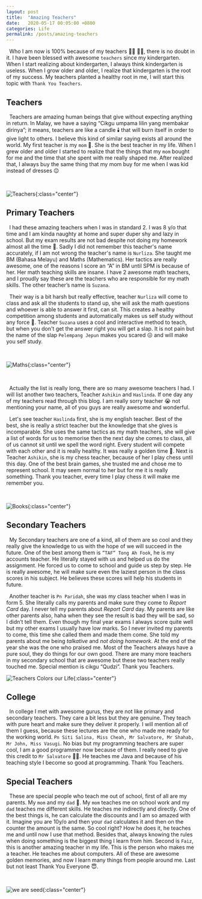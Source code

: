 ```yaml
---
layout: post
title:  "Amazing Teachers"
date:   2020-05-17 00:05:00 +0800
categories: Life
permalink: /posts/amazing-teachers
---
```


&nbsp; Who I am now is 100% because of my teachers :man_teacher: :woman_teacher:, there is no doubt in it. I have been blessed with awesome `teachers` since my kindergarten. When I start realizing about kindergarten, I always think kindergarten is useless. When I grow older and older, I realize that kindergarten is the root of my success. My teachers planted a healthy root in me, I will start this topic with `Thank You Teachers`.

## Teachers

&nbsp; Teachers are amazing human beings that give without expecting anything in return. In Malay, we have a saying “Cikgu umpama lilin yang membakar dirinya”; it means, teachers are like a candle :candle: that will burn itself in order to give light to others. I believe this kind of similar saying exists all around the world. My first teacher is my `mom` 🧕. She is the best teacher in my life. When I grew older and older I started to realize that the things that my `mom` bought for me and the time that she spent with me really shaped me. After realized that, I always buy the same thing that my mom buy for me when I was kid instead of dresses :wink:

<br />

![Teachers](https://images.unsplash.com/photo-1509062522246-3755977927d7?ixlib=rb-1.2.1&ixid=eyJhcHBfaWQiOjEyMDd9&auto=format&fit=crop&w=2004&q=80){:class="center"}

## Primary Teachers

&nbsp; I had these amazing teachers when I was in standard 2. I was 8 y/o that time and I am kinda naughty at home and super duper shy and lazy in school. But my exam results are not bad despite not doing my homework almost all the time :rofl:. Sadly I did not remember this teacher's name accurately, if I am not wrong the teacher's name is `Nurliza`. She taught me BM (Bahasa Melayu) and Maths (Mathematics). Her tactics are really awesome, one of the reasons I score an “A” in BM until SPM is because of her. Her math teaching skills are insane. I have 2 awesome math teachers, and I proudly say these are the teachers who are responsible for my math skills. The other teacher’s name is `Suzana`.

&nbsp; Their way is a bit harsh but really effective, teacher `Nurliza` will come to class and ask all the students to stand up, she will ask the math questions and whoever is able to answer it first, can sit. This creates a healthy competition among students and automatically makes us self study without any force 🤩. Teacher `Suzana` uses a cool and interactive method to teach, but when you don't get the answer right you will get a slap. It is not pain but the name of the slap `Pelempang Jepun`  makes you scared :confounded: and will make you self study.

<br />

![Maths](https://images.unsplash.com/photo-1546833998-877b37c2e5c6?ixlib=rb-1.2.1&ixid=eyJhcHBfaWQiOjEyMDd9&auto=format&fit=crop&w=634&h=400&q=80){:class="center"}

<br />

&nbsp; Actually the list is really long, there are so many awesome teachers I had. I will list another two teachers, Teacher `Ashikin` and `Haslinda`. If one day any of my teachers read through this blog. I am really sorry teacher :sob: not mentioning your name, all of you guys are really awesome and wonderful. 

&nbsp; Let's see teacher `Haslinda` first, she is my english teacher. Best of the best, she is really a strict teacher but the knowledge that she gives is incomparable. She uses the same tactics as my math teachers, she will give a list of words for us to memorise then the next day she comes to class, all of us cannot sit until we spell the word right. Every student will compete with each other and it is really healthy. It was really a golden time :star2:. Next is Teacher `Ashikin`, she is my chess teacher, because of her I play chess until this day. One of the best brain games, she trusted me and chose me to represent school. It may seem normal to her but for me it is really something. Thank you teacher, every time I play chess it will make me remember you.

<br />

![Books](https://images.unsplash.com/photo-1529699211952-734e80c4d42b?ixlib=rb-1.2.1&ixid=eyJhcHBfaWQiOjEyMDd9&auto=format&fit=crop&w=351&h=200&q=80){:class="center"}

## Secondary Teachers

&nbsp; My Secondary teachers are one of a kind, all of them are so cool and they really give the knowledge to us with the hope of we will succeed in the future. One of the best among them is `”TAF” Tong Ah Fook`, he is my accounts teacher. He literally stayed with us and helped us do the assignment. He forced us to come to school and guide us step by step. He is really awesome, he will make sure even the laziest person in the class scores in his subject. He believes these scores will help his students in future.

&nbsp; Another teacher is `Pn Paridah`, she was my class teacher when I was in form 5. She literally calls my parents and make sure they come to _Report Card_ day. I never tell my parents about _Report Card_ day. My parents are like other parents also, haha when they see the result is bad they will be sad, so I didn’t tell them. Even though my final year exams I always score quite well but my other exams I usually have low marks. So I never invited my parents to come, this time she called them and made them come. She told my parents about me being _talkative_ and _not doing homework_. At the end of the year she was the one who praised me. Most of the Teachers always have a pure soul, they do things for our own good. There are many more teachers in my secondary school that are awesome but these two teachers really touched me. Special mention is cikgu “Qudzi”. Thank you Teachers.

![Teachers Colors our Life](https://images.unsplash.com/photo-1543857778-c4a1a3e0b2eb?ixlib=rb-1.2.1&ixid=eyJhcHBfaWQiOjEyMDd9&auto=format&fit=crop&w=800&h=350&q=60){:class="center"}

## College

&nbsp; In college I met with awesome gurus, they are not like primary and secondary teachers. They care a bit less but they are genuine. They teach with pure heart and make sure they deliver it properly. I will mention all of them I guess, because these lectures are the one who made me ready for the working world. `Pn Siti Salina, Miss Cheah, Mr Salvatore, Mr Shahab, Mr John, Miss Vasugi`. No bias but my programming teachers are super cool, I am a good programmer now because of them. I really need to give this credit to `Mr Salvatore` :man_teacher:. He teaches me Java and because of his teaching style I become so good at programming. Thank You Teachers.

## Special Teachers

&nbsp; These are special people who teach me out of school, first of all are my parents. My `mom` and my `dad` 🧔. My `mom` teaches me on school work and my `dad` teaches me different skills. He teaches me indirectly and directly. One of the best things is, he can calculate the discounts and I am so amazed with it. Imagine you are 10y/o and then your `dad` calculates it and then on the counter the amount is the same. So cool right? How he does it, he teaches me and until now I use that method. Besides that, always knowing the rules when doing something is the biggest thing I learn from him. Second is `Faiz`, this is another amazing teacher in my life. This is the person who makes me a teacher. He teaches me about computers. All of these are awesome golden memories, and now I learn many things from people around me. Last but not least Thank You Everyone :innocent:.

<br />

![we are seed](https://images.unsplash.com/photo-1523348837708-15d4a09cfac2?ixlib=rb-1.2.1&ixid=eyJhcHBfaWQiOjEyMDd9&auto=format&fit=crop&w=1950&q=80){:class="center"}

